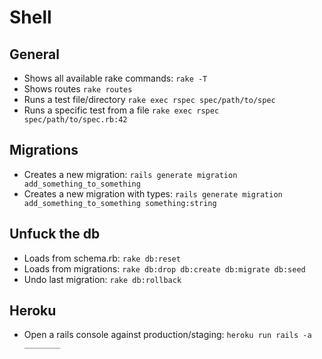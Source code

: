 # Shell
## General

* Shows all available rake commands: `rake -T`
* Shows routes `rake routes`
* Runs a test file/directory `rake exec rspec spec/path/to/spec`
* Runs a specific test from a file `rake exec rspec spec/path/to/spec.rb:42`

## Migrations
* Creates a new migration: `rails generate migration add_something_to_something`
* Creates a new migration with types: `rails generate migration add_something_to_something something:string`

## Unfuck the db

* Loads from schema.rb: `rake db:reset`
* Loads from migrations: `rake db:drop db:create db:migrate db:seed`
* Undo last migration: `rake db:rollback`

## Heroku

* Open a rails console against production/staging: `heroku run rails -a ________`
